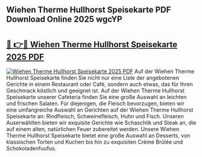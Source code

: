 ## Wiehen Therme Hullhorst Speisekarte PDF Download Online 2025 wgcYP

# <h2><a href="http://gccl59.nevu.top/?p=Wiehen+Therme+Hullhorst+Speisekarte">🔗 👉🔴 Wiehen Therme Hullhorst Speisekarte 2025 PDF</a></h2>

[![Wiehen Therme Hullhorst Speisekarte 2025 PDF](https://i.imgur.com/dBaPXMq.png)](http://gccl59.nevu.top/?p=Wiehen+Therme+Hullhorst+Speisekarte)
Auf der Wiehen Therme Hullhorst Speisekarte finden Sie nicht nur eine Liste der angebotenen Gerichte in einem Restaurant oder Café, sondern auch etwas, das für Ihren Geschmack köstlich und geeignet ist. Auf der Wiehen Therme Hullhorst Speisekarte unserer Cafeteria finden Sie eine große Auswahl an leichten und frischen Salaten. Für diejenigen, die Fleisch bevorzugen, bieten wir eine umfangreiche Auswahl an Gerichten auf der Wiehen Therme Hullhorst Speisekarte an: Rindfleisch, Schweinefleisch, Huhn und Fisch. Unseren Auserwählten bieten wir exquisite Gerichte wie Schaschlik und Steak an, die auf einem alten, natürlichen Feuer zubereitet werden. Unsere Wiehen Therme Hullhorst Speisekarte bietet eine große Auswahl an Desserts, von klassischen Torten und Kuchen bis hin zu exquisiten Crème Brûlée und Schokoladenfuufus.

